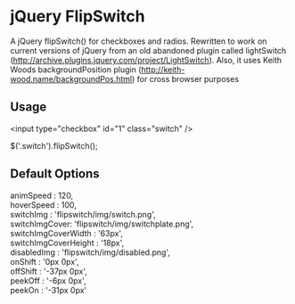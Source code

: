 jQuery FlipSwitch
=================

A jQuery flipSwitch() for checkboxes and radios. Rewritten to work on current versions of jQuery from an old abandoned
plugin called lightSwitch (http://archive.plugins.jquery.com/project/LightSwitch). Also, it uses Keith Woods
backgroundPosition plugin (http://keith-wood.name/backgroundPos.html) for cross browser purposes

Usage
-----

&lt;input type="checkbox" id="1" class="switch" /&gt;<br />

$('.switch').flipSwitch();

Default Options
---------------

animSpeed : 120,<br />
hoverSpeed : 100,<br />
switchImg : 'flipswitch/img/switch.png',<br />
switchImgCover: 'flipswitch/img/switchplate.png',<br />
switchImgCoverWidth : '63px',<br />
switchImgCoverHeight : '18px',<br />
disabledImg : 'flipswitch/img/disabled.png',<br />
onShift : '0px 0px',<br />
offShift : '-37px 0px',<br />
peekOff : '-6px 0px',<br />
peekOn : '-31px 0px'<br />


